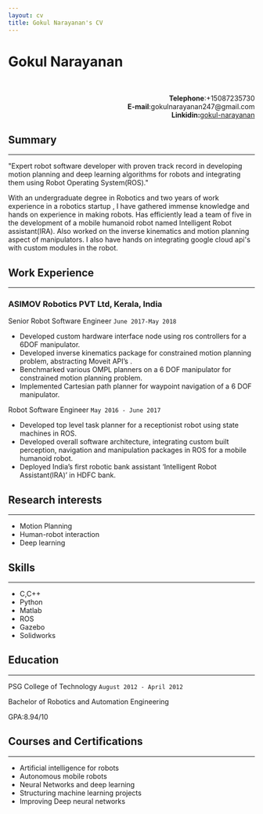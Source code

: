 ```yaml
---
layout: cv
title: Gokul Narayanan's CV
---
```

<p align="center">
  <b><h1>Gokul Narayanan</h1></b><br>
</p>
<p align ="right">
  <b>Telephone</b>:+15087235730<br>
  <b>E-mail</b>:gokulnarayanan247@gmail.com<br>
  <b>Linkidin:</b><a href="https://www.linkedin.com/in/gokul-narayanan">gokul-narayanan</a>
  </p>
  
## Summary
------------------------
   "Expert robot software developer with proven track record in developing motion planning and deep learning algorithms for robots and integrating them using Robot Operating System(ROS)."
   
   With an undergraduate degree in Robotics and two years of work experience in a robotics startup , I have gathered immense knowledge and hands on experience in making robots. Has efficiently lead a team of five in the development of a mobile humanoid robot named Intelligent Robot assistant(IRA). Also worked on the inverse kinematics and motion planning aspect of manipulators. I also have hands on integrating google cloud api's with custom modules in the robot.


## Work Experience
--------------------
### ASIMOV Robotics PVT Ltd, Kerala, India

Senior Robot Software Engineer `June 2017-May 2018`

* Developed custom hardware interface node using ros controllers for a 6DOF manipulator.
* Developed inverse kinematics package for constrained motion planning problem, abstracting
Moveit API’s .
* Benchmarked various OMPL planners on a 6 DOF manipulator for constrained motion planning
problem.
* Implemented Cartesian path planner for waypoint navigation of a 6 DOF manipulator. 

Robot Software Engineer `May 2016 - June 2017`

* Developed top level task planner for a receptionist robot using state machines in ROS.
* Developed overall software architecture, integrating custom built perception, navigation and
manipulation packages in ROS for a mobile humanoid robot.
* Deployed India’s first robotic bank assistant ‘Intelligent Robot Assistant(IRA)’ in HDFC
bank.



## Research interests
---------------------
* Motion Planning
* Human-robot interaction
* Deep learning

## Skills
--------------
* C,C++
* Python
* Matlab
* ROS
* Gazebo
* Solidworks

## Education
--------------

PSG College of Technology `August 2012 - April 2012` 

Bachelor of Robotics and Automation Engineering

GPA:8.94/10

## Courses and Certifications
-----------
* Artificial intelligence for robots
* Autonomous mobile robots
* Neural Networks and deep learning
* Structuring machine learning projects
* Improving Deep neural networks

<!-- ### Footer

Last updated: July 2018 -->


